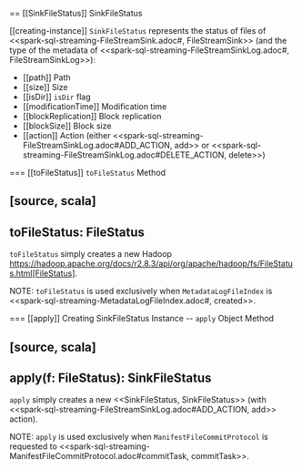 == [[SinkFileStatus]] SinkFileStatus

[[creating-instance]]
`SinkFileStatus` represents the status of files of <<spark-sql-streaming-FileStreamSink.adoc#, FileStreamSink>> (and the type of the metadata of <<spark-sql-streaming-FileStreamSinkLog.adoc#, FileStreamSinkLog>>):

* [[path]] Path
* [[size]] Size
* [[isDir]] `isDir` flag
* [[modificationTime]] Modification time
* [[blockReplication]] Block replication
* [[blockSize]] Block size
* [[action]] Action (either <<spark-sql-streaming-FileStreamSinkLog.adoc#ADD_ACTION, add>> or <<spark-sql-streaming-FileStreamSinkLog.adoc#DELETE_ACTION, delete>>)

=== [[toFileStatus]] `toFileStatus` Method

[source, scala]
----
toFileStatus: FileStatus
----

`toFileStatus` simply creates a new Hadoop https://hadoop.apache.org/docs/r2.8.3/api/org/apache/hadoop/fs/FileStatus.html[FileStatus].

NOTE: `toFileStatus` is used exclusively when `MetadataLogFileIndex` is <<spark-sql-streaming-MetadataLogFileIndex.adoc#, created>>.

=== [[apply]] Creating SinkFileStatus Instance -- `apply` Object Method

[source, scala]
----
apply(f: FileStatus): SinkFileStatus
----

`apply` simply creates a new <<SinkFileStatus, SinkFileStatus>> (with <<spark-sql-streaming-FileStreamSinkLog.adoc#ADD_ACTION, add>> action).

NOTE: `apply` is used exclusively when `ManifestFileCommitProtocol` is requested to <<spark-sql-streaming-ManifestFileCommitProtocol.adoc#commitTask, commitTask>>.
